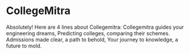 # CollegeMitra
Absolutely! Here are 4 lines about Collegemitra:  Collegemitra guides your engineering dreams, Predicting colleges, comparing their schemes.  Admissions made clear, a path to behold, Your journey to knowledge, a future to mold. 
